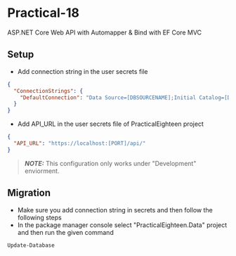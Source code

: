 # Practical-18

ASP.NET Core Web API with Automapper &amp; Bind with EF Core MVC

## Setup

- Add connection string in the user secrets file

```json
{
  "ConnectionStrings": {
    "DefaultConnection": "Data Source=[DBSOURCENAME];Initial Catalog=[DBName];Persist Security Info=True;User ID=[YOURUSERID];Password=[******];TrustServerCertificate=True"
  }
}
```

- Add API_URL in the user secrets file of PracticalEighteen project

```json
{
  "API_URL": "https://localhost:[PORT]/api/"
}
```

> **_NOTE:_** This configuration only works under "Development" enviorment.

## Migration

- Make sure you add connection string in secrets and then follow the following steps
- In the package manager console select "PracticalEighteen.Data" project and then run the given command

```bash
Update-Database
```
